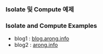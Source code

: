 ### Isolate 및 Compute 예제<br/>

### Isolate and Compute Examples

- blog1 : [blog.arong.info](https://blog.arong.info/flutter/2022/12/19/Flutter-%EB%A9%80%ED%8B%B0%EC%8A%A4%EB%A0%88%EB%94%A9-%EB%B6%84%EB%A6%AC.html)
- blog2 : [arong.info](https://arong.info/List/ContentsView/2357)
